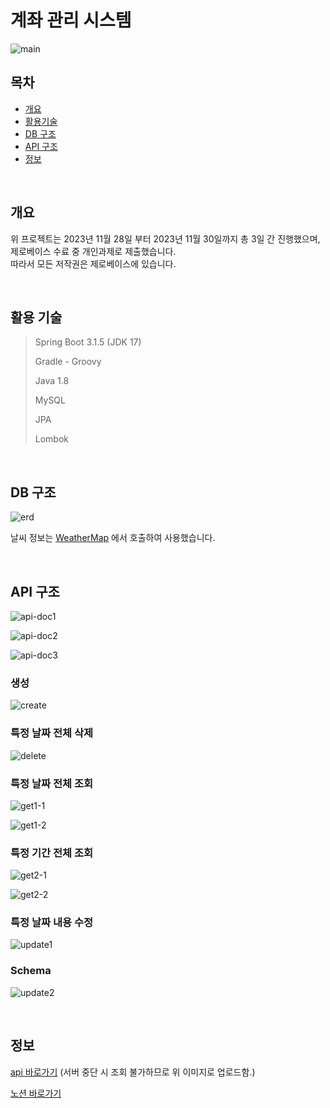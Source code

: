 # 계좌 관리 시스템
![main](https://github.com/JGoo99/DiaryWithWeather/assets/126454114/f4bb3fb7-1bf3-457e-832f-6f264d67da93)


## 목차

- [개요](#개요)
- [활용기술](#활용-기술)
- [DB 구조](#DB-구조)
- [API 구조](#API-구조)
- [정보](#정보)

<br/>

## 개요

위 프로젝트는 2023년 11월 28일 부터 2023년 11월 30일까지 총 3일 간 진행했으며, 제로베이스 수료 중 개인과제로 제출했습니다.  
따라서 모든 저작권은 제로베이스에 있습니다.

<br/>

## 활용 기술

> Spring Boot 3.1.5 (JDK 17)
>
> Gradle - Groovy
>
> Java 1.8
>
> MySQL
>
> JPA
>
> Lombok

<br/>

## DB 구조

![erd](https://github.com/JGoo99/DiaryWithWeather/assets/126454114/a34111e3-706e-4991-a5d1-b175275263f9)

날씨 정보는 [WeatherMap](https://openweathermap.org/) 에서 호출하여 사용했습니다.


<br/>

## API 구조

![api-doc1](https://github.com/JGoo99/DiaryWithWeather/assets/126454114/0c9b1775-fa20-4daa-a599-2290ac41497f)

![api-doc2](https://github.com/JGoo99/DiaryWithWeather/assets/126454114/faeefe4f-37c3-4a6c-acfa-9045b9abd78b)

![api-doc3](https://github.com/JGoo99/DiaryWithWeather/assets/126454114/7f36c2c5-473d-40a6-8aaf-2747c912b8d8)

### 생성

![create](https://github.com/JGoo99/DiaryWithWeather/assets/126454114/30b24bed-8316-4896-85ef-8bc1c0969eaa)

### 특정 날짜 전체 삭제

![delete](https://github.com/JGoo99/DiaryWithWeather/assets/126454114/5a80f84e-53d9-4f92-98a5-3941e34258f6)

### 특정 날짜 전체 조회

![get1-1](https://github.com/JGoo99/DiaryWithWeather/assets/126454114/67558133-ee89-4d8f-9f0e-79da922f9bb8)

![get1-2](https://github.com/JGoo99/DiaryWithWeather/assets/126454114/ae83e76c-c388-4924-85ea-675685c27f58)

### 특정 기간 전체 조회

![get2-1](https://github.com/JGoo99/DiaryWithWeather/assets/126454114/d0552039-9d54-4f5c-ae89-249bda3707de)

![get2-2](https://github.com/JGoo99/DiaryWithWeather/assets/126454114/4e81c092-0091-46ff-9190-c7f55c748f1b)

### 특정 날짜 내용 수정

![update1](https://github.com/JGoo99/DiaryWithWeather/assets/126454114/ab545fdd-ae47-464d-b3cc-69247db87123)

### Schema 

![update2](https://github.com/JGoo99/DiaryWithWeather/assets/126454114/13c93fbd-a7e2-44de-ba93-dee7e77b3047)

<br/>

## 정보

[api 바로가기](http://localhost:8080/swagger-ui/index.html)
(서버 중단 시 조회 불가하므로 위 이미지로 업로드함.)

[노션 바로가기](https://www.notion.so/goo99/4a8786ee05f54630b4c2e96177697baa)
